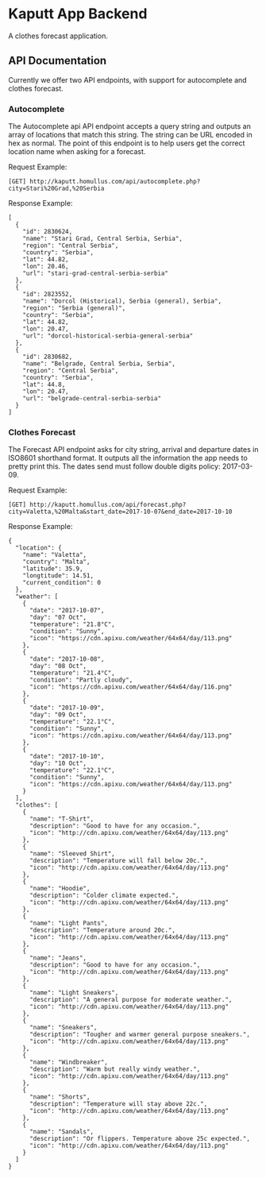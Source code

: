 # Kaputt App Backend
A clothes forecast application.

## API Documentation
Currently we offer two API endpoints, with support for autocomplete and clothes forecast.

### Autocomplete
The Autocomplete api API endpoint accepts a query string and outputs an array of locations that match this string. The string can be URL encoded in hex as normal. The point of this endpoint is to help users get the correct location name when asking for a forecast.

Request Example:

`[GET] http://kaputt.homullus.com/api/autocomplete.php?city=Stari%20Grad,%20Serbia`

Response Example:
```
[
  {
    "id": 2830624,
    "name": "Stari Grad, Central Serbia, Serbia",
    "region": "Central Serbia",
    "country": "Serbia",
    "lat": 44.82,
    "lon": 20.46,
    "url": "stari-grad-central-serbia-serbia"
  },
  {
    "id": 2823552,
    "name": "Dorcol (Historical), Serbia (general), Serbia",
    "region": "Serbia (general)",
    "country": "Serbia",
    "lat": 44.82,
    "lon": 20.47,
    "url": "dorcol-historical-serbia-general-serbia"
  },
  {
    "id": 2830682,
    "name": "Belgrade, Central Serbia, Serbia",
    "region": "Central Serbia",
    "country": "Serbia",
    "lat": 44.8,
    "lon": 20.47,
    "url": "belgrade-central-serbia-serbia"
  }
]
```

### Clothes Forecast
The Forecast API endpoint asks for city string, arrival and departure dates in ISO8601 shorthand format. It outputs all the information the app needs to pretty print this. The dates send must follow double digits policy: 2017-03-09.


Request Example:

`[GET] http://kaputt.homullus.com/api/forecast.php?city=Valetta,%20Malta&start_date=2017-10-07&end_date=2017-10-10`

Response Example:
```
{
  "location": {
    "name": "Valetta",
    "country": "Malta",
    "latitude": 35.9,
    "longtitude": 14.51,
    "current_condition": 0
  },
  "weather": [
    {
      "date": "2017-10-07",
      "day": "07 Oct",
      "temperature": "21.8°C",
      "condition": "Sunny",
      "icon": "https://cdn.apixu.com/weather/64x64/day/113.png"
    },
    {
      "date": "2017-10-08",
      "day": "08 Oct",
      "temperature": "21.4°C",
      "condition": "Partly cloudy",
      "icon": "https://cdn.apixu.com/weather/64x64/day/116.png"
    },
    {
      "date": "2017-10-09",
      "day": "09 Oct",
      "temperature": "22.1°C",
      "condition": "Sunny",
      "icon": "https://cdn.apixu.com/weather/64x64/day/113.png"
    },
    {
      "date": "2017-10-10",
      "day": "10 Oct",
      "temperature": "22.1°C",
      "condition": "Sunny",
      "icon": "https://cdn.apixu.com/weather/64x64/day/113.png"
    }
  ],
  "clothes": [
    {
      "name": "T-Shirt",
      "description": "Good to have for any occasion.",
      "icon": "http://cdn.apixu.com/weather/64x64/day/113.png"
    },
    {
      "name": "Sleeved Shirt",
      "description": "Temperature will fall below 20c.",
      "icon": "http://cdn.apixu.com/weather/64x64/day/113.png"
    },
    {
      "name": "Hoodie",
      "description": "Colder climate expected.",
      "icon": "http://cdn.apixu.com/weather/64x64/day/113.png"
    },
    {
      "name": "Light Pants",
      "description": "Temperature around 20c.",
      "icon": "http://cdn.apixu.com/weather/64x64/day/113.png"
    },
    {
      "name": "Jeans",
      "description": "Good to have for any occasion.",
      "icon": "http://cdn.apixu.com/weather/64x64/day/113.png"
    },
    {
      "name": "Light Sneakers",
      "description": "A general purpose for moderate weather.",
      "icon": "http://cdn.apixu.com/weather/64x64/day/113.png"
    },
    {
      "name": "Sneakers",
      "description": "Tougher and warmer general purpose sneakers.",
      "icon": "http://cdn.apixu.com/weather/64x64/day/113.png"
    },
    {
      "name": "Windbreaker",
      "description": "Warm but really windy weather.",
      "icon": "http://cdn.apixu.com/weather/64x64/day/113.png"
    },
    {
      "name": "Shorts",
      "description": "Temperature will stay above 22c.",
      "icon": "http://cdn.apixu.com/weather/64x64/day/113.png"
    },
    {
      "name": "Sandals",
      "description": "Or flippers. Temperature above 25c expected.",
      "icon": "http://cdn.apixu.com/weather/64x64/day/113.png"
    }
  ]
}
```
